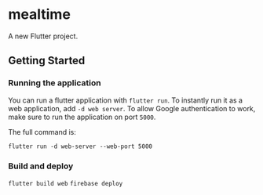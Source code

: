 # mealtime

A new Flutter project.

## Getting Started

### Running the application
You can run a flutter application with `flutter run`.
To instantly run it as a web application, add `-d web server`.
To allow Google authentication to work, make sure to run the application on port `5000`.

The full command is:

`flutter run -d web-server --web-port 5000`

### Build and deploy
`flutter build web`
`firebase deploy`
